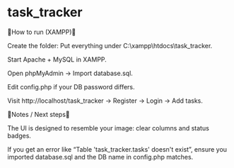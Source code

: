 # task_tracker

🛑How to run (XAMPP)🛑

Create the folder: Put everything under C:\xampp\htdocs\task_tracker.

Start Apache + MySQL in XAMPP.

Open phpMyAdmin → Import database.sql.

Edit config.php if your DB password differs.

Visit http://localhost/task_tracker → Register → Login → Add tasks.

🛑Notes / Next steps🛑

The UI is designed to resemble your image: clear columns and status badges.

If you get an error like “Table 'task_tracker.tasks' doesn't exist”, ensure you imported database.sql and the DB name in config.php matches.
